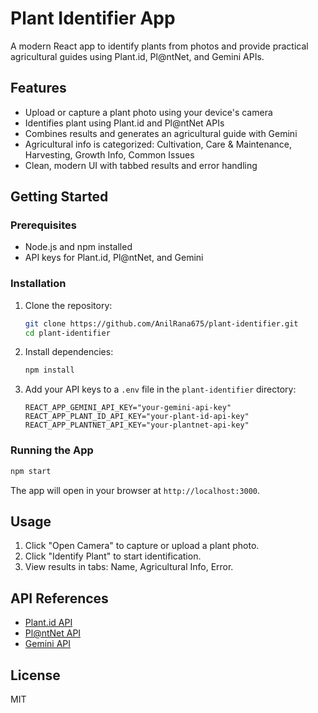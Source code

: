 # Plant Identifier App

A modern React app to identify plants from photos and provide practical agricultural guides using Plant.id, Pl@ntNet, and Gemini APIs.

## Features
- Upload or capture a plant photo using your device's camera
- Identifies plant using Plant.id and Pl@ntNet APIs
- Combines results and generates an agricultural guide with Gemini
- Agricultural info is categorized: Cultivation, Care & Maintenance, Harvesting, Growth Info, Common Issues
- Clean, modern UI with tabbed results and error handling

## Getting Started

### Prerequisites
- Node.js and npm installed
- API keys for Plant.id, Pl@ntNet, and Gemini

### Installation
1. Clone the repository:
   ```bash
   git clone https://github.com/AnilRana675/plant-identifier.git
   cd plant-identifier
   ```
2. Install dependencies:
   ```bash
   npm install
   ```
3. Add your API keys to a `.env` file in the `plant-identifier` directory:
   ```env
   REACT_APP_GEMINI_API_KEY="your-gemini-api-key"
   REACT_APP_PLANT_ID_API_KEY="your-plant-id-api-key"
   REACT_APP_PLANTNET_API_KEY="your-plantnet-api-key"
   ```

### Running the App
```bash
npm start
```
The app will open in your browser at `http://localhost:3000`.

## Usage
1. Click "Open Camera" to capture or upload a plant photo.
2. Click "Identify Plant" to start identification.
3. View results in tabs: Name, Agricultural Info, Error.

## API References
- [Plant.id API](https://web.plant.id/api/)
- [Pl@ntNet API](https://my.plantnet.org/)
- [Gemini API](https://ai.google.dev/)

## License
MIT
